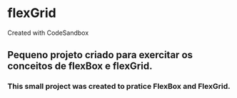 # flexGrid
Created with CodeSandbox

## Pequeno projeto criado para exercitar os conceitos de flexBox e flexGrid.

### This small project was created to pratice FlexBox and FlexGrid.

